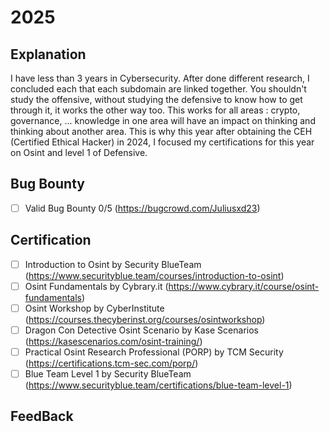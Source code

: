 # 2025

## Explanation

I have less than 3 years in Cybersecurity. After done different research, I concluded each that each subdomain are linked together. You shouldn't study the offensive, without studying the defensive to know how to get through it, it works the other way too. This works for all areas : crypto, governance, ... knowledge in one area will have an impact on thinking and thinking about another area. This is why this year after obtaining the CEH (Certified Ethical Hacker) in 2024, I focused my certifications for this year on Osint and level 1 of Defensive.

## Bug Bounty
- [ ] Valid Bug Bounty 0/5 (https://bugcrowd.com/Juliusxd23)

## Certification
- [ ] Introduction to Osint by Security BlueTeam (https://www.securityblue.team/courses/introduction-to-osint)
- [ ] Osint Fundamentals by Cybrary.it (https://www.cybrary.it/course/osint-fundamentals)
- [ ] Osint Workshop by CyberInstitute (https://courses.thecyberinst.org/courses/osintworkshop)
- [ ] Dragon Con Detective Osint Scenario by Kase Scenarios (https://kasescenarios.com/osint-training/)
- [ ] Practical Osint Research Professional (PORP) by TCM Security (https://certifications.tcm-sec.com/porp/)
- [ ] Blue Team Level 1 by Security BlueTeam (https://www.securityblue.team/certifications/blue-team-level-1)

## FeedBack